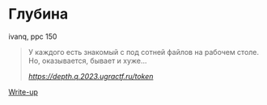 # Глубина

ivanq, ppc 150

> У каждого есть знакомый с под сотней файлов на рабочем столе. Но, оказывается, бывает и хуже...
>
> *https://depth.q.2023.ugractf.ru/token*

[Write-up](WRITEUP.md)
